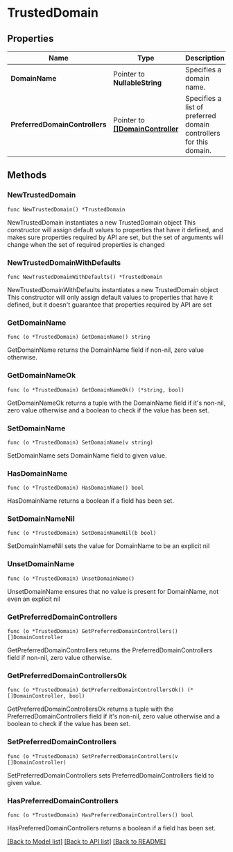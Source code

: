 # TrustedDomain

## Properties

Name | Type | Description | Notes
------------ | ------------- | ------------- | -------------
**DomainName** | Pointer to **NullableString** | Specifies a domain name. | [optional] 
**PreferredDomainControllers** | Pointer to [**[]DomainController**](DomainController.md) | Specifies a list of preferred domain controllers for this domain. | [optional] 

## Methods

### NewTrustedDomain

`func NewTrustedDomain() *TrustedDomain`

NewTrustedDomain instantiates a new TrustedDomain object
This constructor will assign default values to properties that have it defined,
and makes sure properties required by API are set, but the set of arguments
will change when the set of required properties is changed

### NewTrustedDomainWithDefaults

`func NewTrustedDomainWithDefaults() *TrustedDomain`

NewTrustedDomainWithDefaults instantiates a new TrustedDomain object
This constructor will only assign default values to properties that have it defined,
but it doesn't guarantee that properties required by API are set

### GetDomainName

`func (o *TrustedDomain) GetDomainName() string`

GetDomainName returns the DomainName field if non-nil, zero value otherwise.

### GetDomainNameOk

`func (o *TrustedDomain) GetDomainNameOk() (*string, bool)`

GetDomainNameOk returns a tuple with the DomainName field if it's non-nil, zero value otherwise
and a boolean to check if the value has been set.

### SetDomainName

`func (o *TrustedDomain) SetDomainName(v string)`

SetDomainName sets DomainName field to given value.

### HasDomainName

`func (o *TrustedDomain) HasDomainName() bool`

HasDomainName returns a boolean if a field has been set.

### SetDomainNameNil

`func (o *TrustedDomain) SetDomainNameNil(b bool)`

 SetDomainNameNil sets the value for DomainName to be an explicit nil

### UnsetDomainName
`func (o *TrustedDomain) UnsetDomainName()`

UnsetDomainName ensures that no value is present for DomainName, not even an explicit nil
### GetPreferredDomainControllers

`func (o *TrustedDomain) GetPreferredDomainControllers() []DomainController`

GetPreferredDomainControllers returns the PreferredDomainControllers field if non-nil, zero value otherwise.

### GetPreferredDomainControllersOk

`func (o *TrustedDomain) GetPreferredDomainControllersOk() (*[]DomainController, bool)`

GetPreferredDomainControllersOk returns a tuple with the PreferredDomainControllers field if it's non-nil, zero value otherwise
and a boolean to check if the value has been set.

### SetPreferredDomainControllers

`func (o *TrustedDomain) SetPreferredDomainControllers(v []DomainController)`

SetPreferredDomainControllers sets PreferredDomainControllers field to given value.

### HasPreferredDomainControllers

`func (o *TrustedDomain) HasPreferredDomainControllers() bool`

HasPreferredDomainControllers returns a boolean if a field has been set.


[[Back to Model list]](../README.md#documentation-for-models) [[Back to API list]](../README.md#documentation-for-api-endpoints) [[Back to README]](../README.md)


